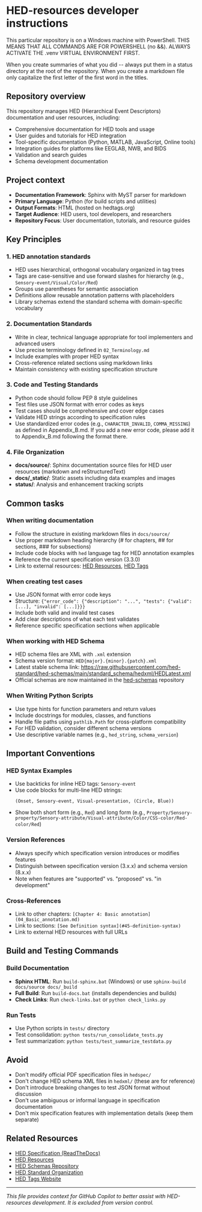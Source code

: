# HED-resources developer instructions

This particular repository is on a Windows machine with PowerShell. THIS MEANS THAT ALL COMMANDS ARE FOR POWERSHELL (no &&). ALWAYS ACTIVATE THE .venv VIRTUAL ENVIRONMENT FIRST.

When you create summaries of what you did -- always put them in a status directory at the root of the repository. When you create a markdown file only capitalize the first letter of the first word in the titles.

## Repository overview
This repository manages HED (Hierarchical Event Descriptors) documentation and user resources, including:
- Comprehensive documentation for HED tools and usage
- User guides and tutorials for HED integration
- Tool-specific documentation (Python, MATLAB, JavaScript, Online tools)
- Integration guides for platforms like EEGLAB, NWB, and BIDS
- Validation and search guides
- Schema development documentation

## Project context
- **Documentation Framework**: Sphinx with MyST parser for markdown
- **Primary Language**: Python (for build scripts and utilities)
- **Output Formats**: HTML (hosted on hedtags.org)
- **Target Audience**: HED users, tool developers, and researchers
- **Repository Focus**: User documentation, tutorials, and resource guides

## Key Principles

### 1. HED annotation standards
- HED uses hierarchical, orthogonal vocabulary organized in tag trees
- Tags are case-sensitive and use forward slashes for hierarchy (e.g., `Sensory-event/Visual/Color/Red`)
- Groups use parentheses for semantic association
- Definitions allow reusable annotation patterns with placeholders
- Library schemas extend the standard schema with domain-specific vocabulary

### 2. Documentation Standards
- Write in clear, technical language appropriate for tool implementers and advanced users
- Use precise terminology defined in `02_Terminology.md`
- Include examples with proper HED syntax
- Cross-reference related sections using markdown links
- Maintain consistency with existing specification structure

### 3. Code and Testing Standards
- Python code should follow PEP 8 style guidelines
- Test files use JSON format with error codes as keys
- Test cases should be comprehensive and cover edge cases
- Validate HED strings according to specification rules
- Use standardized error codes (e.g., `CHARACTER_INVALID`, `COMMA_MISSING`)
as defined in Appendix_B.md.  If you add a new error code, please add it to Appendix_B.md following the format there.

### 4. File Organization
- **docs/source/**: Sphinx documentation source files for HED user resources (markdown and reStructuredText)
- **docs/_static/**: Static assets including data examples and images
- **status/**: Analysis and enhancement tracking scripts

## Common tasks

### When writing documentation
- Follow the structure in existing markdown files in `docs/source/`
- Use proper markdown heading hierarchy (# for chapters, ## for sections, ### for subsections)
- Include code blocks with `hed` language tag for HED annotation examples
- Reference the current specification version (3.3.0)
- Link to external resources: [HED Resources](https://www.hedtags.org/hed-resources), [HED Tags](https://www.hedtags.org)

### When creating test cases
- Use JSON format with error code keys
- Structure: `{"error_code": {"description": "...", "tests": {"valid": [...], "invalid": [...]}}}`
- Include both valid and invalid test cases
- Add clear descriptions of what each test validates
- Reference specific specification sections when applicable

### When working with HED Schema
- HED schema files are XML with `.xml` extension
- Schema version format: `HED{major}.{minor}.{patch}.xml`
- Latest stable schema link: https://raw.githubusercontent.com/hed-standard/hed-schemas/main/standard_schema/hedxml/HEDLatest.xml
- Official schemas are now maintained in the [hed-schemas](https://github.com/hed-standard/hed-schemas) repository

### When Writing Python Scripts
- Use type hints for function parameters and return values
- Include docstrings for modules, classes, and functions
- Handle file paths using `pathlib.Path` for cross-platform compatibility
- For HED validation, consider different schema versions
- Use descriptive variable names (e.g., `hed_string`, `schema_version`)

## Important Conventions

### HED Syntax Examples
- Use backticks for inline HED tags: `Sensory-event`
- Use code blocks for multi-line HED strings:
  ```hed
  (Onset, Sensory-event, Visual-presentation, (Circle, Blue))
  ```
- Show both short form (e.g., `Red`) and long form (e.g., `Property/Sensory-property/Sensory-attribute/Visual-attribute/Color/CSS-color/Red-color/Red`)

### Version References
- Always specify which specification version introduces or modifies features
- Distinguish between specification version (3.x.x) and schema version (8.x.x)
- Note when features are "supported" vs. "proposed" vs. "in development"

### Cross-References
- Link to other chapters: `[Chapter 4: Basic annotation](04_Basic_annotation.md)`
- Link to sections: `[See Definition syntax](#45-definition-syntax)`
- Link to external HED resources with full URLs

## Build and Testing Commands

### Build Documentation
- **Sphinx HTML**: Run `build-sphinx.bat` (Windows) or use `sphinx-build docs/source docs/_build`
- **Full Build**: Run `build-docs.bat` (installs dependencies and builds)
- **Check Links**: Run `check-links.bat` or `python check_links.py`

### Run Tests
- Use Python scripts in `tests/` directory
- Test consolidation: `python tests/run_consolidate_tests.py`
- Test summarization: `python tests/test_summarize_testdata.py`

## Avoid
- Don't modify official PDF specification files in `hedspec/`
- Don't change HED schema XML files in `hedxml/` (these are for reference)
- Don't introduce breaking changes to test JSON format without discussion
- Don't use ambiguous or informal language in specification documentation
- Don't mix specification features with implementation details (keep them separate)

## Related Resources
- [HED Specification (ReadTheDocs)](https://hed-specification.readthedocs.io)
- [HED Resources](https://www.hedtags.org/hed-resources)
- [HED Schemas Repository](https://github.com/hed-standard/hed-schemas)
- [HED Standard Organization](https://github.com/hed-standard)
- [HED Tags Website](https://www.hedtags.org)

---
*This file provides context for GitHub Copilot to better assist with HED-resources development. It is excluded from version control.*
